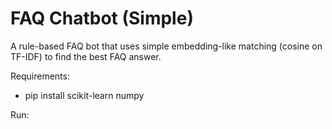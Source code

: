 # FAQ Chatbot (Simple)


A rule-based FAQ bot that uses simple embedding-like matching (cosine on TF-IDF) to find the best FAQ answer.


Requirements:
- pip install scikit-learn numpy


Run:
